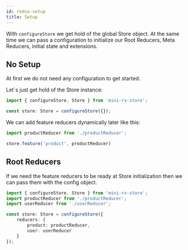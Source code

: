 ```yaml
---
id: redux-setup
title: Setup
---
```


With `configureStore` we get hold of the global Store object. 
At the same time we can pass a configuration to initialize our Root Reducers, Meta Reducers, initial state and extensions.

## No Setup
At first we do not need any configuration to get started.

Let`s just get hold of the Store instance:

```ts
import { configureStore, Store } from 'mini-rx-store';

const store: Store = configureStore({});
```

We can add feature reducers dynamically later like this:
```ts
import productReducer from './productReducer';

store.feature('product', productReducer)
```

## Root Reducers
If we need the feature reducers to be ready at Store initialization then we can pass them with the config object.

```ts
import { configureStore, Store } from 'mini-rx-store';
import productReducer from './productReducer';
import userReducer from './userReducer';

const store: Store = configureStore({
    reducers: {
        product: productReducer,
        user: userReducer
    }
});
```
